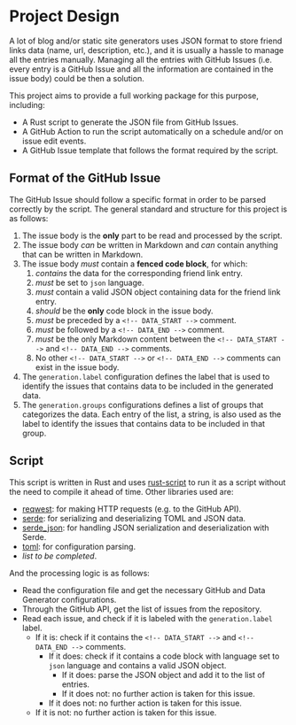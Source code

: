 # Project Design

A lot of blog and/or static site generators uses JSON format to store friend links data (name, url, description, etc.),
and it is usually a hassle to manage all the entries manually. Managing all the entries with GitHub Issues (i.e. every
entry is a GitHub Issue and all the information are contained in the issue body) could be then a solution.

This project aims to provide a full working package for this purpose, including:

- A Rust script to generate the JSON file from GitHub Issues.
- A GitHub Action to run the script automatically on a schedule and/or on issue edit events.
- A GitHub Issue template that follows the format required by the script.

## Format of the GitHub Issue

The GitHub Issue should follow a specific format in order to be parsed correctly by the script. The general standard and
structure for this project is as follows:

1. The issue body is the **only** part to be read and processed by the script.
2. The issue body *can* be written in Markdown and *can* contain anything that can be written in Markdown.
3. The issue body *must* contain a **fenced code block**, for which:
    1. *contains* the data for the corresponding friend link entry.
    2. *must* be set to `json` language.
    3. *must* contain a valid JSON object containing data for the friend link entry.
    4. *should* be the **only** code block in the issue body.
    5. *must* be preceded by a `<!-- DATA_START -->` comment.
    6. *must* be followed by a `<!-- DATA_END -->` comment.
    7. *must* be the only Markdown content between the `<!-- DATA_START -->` and `<!-- DATA_END -->` comments.
    8. No other `<!-- DATA_START -->` or `<!-- DATA_END -->` comments can exist in the issue body.
4. The `generation.label` configuration defines the label that is used to identify the issues that contains data to be included in the generated data.
5. The `generation.groups` configurations defines a list of groups that categorizes the data. Each entry of the list, a string, is also used as the label to identify the issues that contains data to be included in that group.

## Script

This script is written in Rust and uses [rust-script](https://rust-script.org/) to run it as a script without the need
to compile it ahead of time. Other libraries used are:

- [reqwest](https://crates.io/crates/reqwest): for making HTTP requests (e.g. to the GitHub API).
- [serde](https://crates.io/crates/serde): for serializing and deserializing TOML and JSON data.
- [serde_json](https://crates.io/crates/serde_json): for handling JSON serialization and deserialization with Serde.
- [toml](https://crates.io/crates/toml): for configuration parsing.
- *list to be completed*.

And the processing logic is as follows:

- Read the configuration file and get the necessary GitHub and Data Generator configurations.
- Through the GitHub API, get the list of issues from the repository.
- Read each issue, and check if it is labeled with the `generation.label` label.
    - If it is: check if it contains the `<!-- DATA_START -->` and `<!-- DATA_END -->` comments.
        - If it does: check if it contains a code block with language set to `json` language and contains a valid JSON object.
            - If it does: parse the JSON object and add it to the list of entries.
            - If it does not: no further action is taken for this issue.
        - If it does not: no further action is taken for this issue.
    - If it is not: no further action is taken for this issue.
